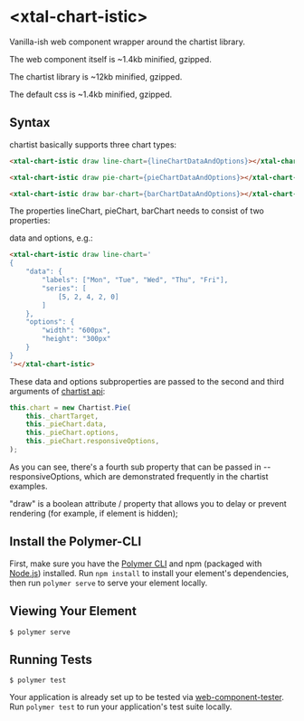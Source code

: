 # \<xtal-chart-istic\>

Vanilla-ish web component wrapper around the chartist library.

The web component itself is ~1.4kb minified, gzipped.

The chartist library is ~12kb minified, gzipped.

The default css is ~1.4kb minified, gzipped.

## Syntax

chartist basically supports three chart types:

```html
<xtal-chart-istic draw line-chart={lineChartDataAndOptions}></xtal-chart-istic>

<xtal-chart-istic draw pie-chart={pieChartDataAndOptions}></xtal-chart-istic>

<xtal-chart-istic draw bar-chart={barChartDataAndOptions}></xtal-chart-istic>
```

The properties lineChart, pieChart, barChart needs to consist of two properties:

data and options, e.g.:

```html
<xtal-chart-istic draw line-chart='
{
    "data": {
        "labels": ["Mon", "Tue", "Wed", "Thu", "Fri"],
        "series": [
            [5, 2, 4, 2, 0]
        ]
    },
    "options": {
        "width": "600px",
        "height": "300px"
    }
}
'></xtal-chart-istic>
```

These data and options subproperties are passed to the second and third arguments of [chartist api](https://gionkunz.github.io/chartist-js/getting-started.html):

```JavaScript
this.chart = new Chartist.Pie(
    this._chartTarget,
    this._pieChart.data,
    this._pieChart.options,
    this._pieChart.responsiveOptions,
);
```

As you can see, there's a fourth sub property that can be passed in -- responsiveOptions, which are demonstrated frequently in the chartist examples.



"draw" is a boolean attribute / property that allows you to delay or prevent rendering (for example, if element is hidden); 

<!--
```
<custom-element-demo>
  <template>
    <div class="vertical-section-container centered">
        <script src="https://unpkg.com/@webcomponents/webcomponentsjs@2.0.3/webcomponents-loader.js"></script>
        <script type="module" src="https://unpkg.com/xtal-chart-istic@0.0.2/xtal-chart-istic.iife.js"></script>
      <h3>Basic xtal-chart-istic demo</h3>
       <xtal-chart-istic draw line-chart='
       {
         "data": {
           "labels": ["Mon", "Tue", "Wed", "Thu", "Fri"],
           "series": [
             [5, 2, 4, 2, 0]
           ]
         },
         "options": {
           "width": "600px",
           "height": "300px"
         }
       }
       '></xtal-chart-istic>

       <xtal-chart-istic draw pie-chart='
       {
        "data": {
          "series": [20, 10, 30, 40]
        },
        "options": {
          "donut": true,
          "donutWidth": 20,
          "startAngle": 270,
          "total": 200
        }
      }
       '></xtal-chart-istic>
       
       <xtal-chart-istic draw bar-chart='
       {
        "data": {
          "labels": [1, 2, 3, 4],
          "series": [[100, 120, 180, 200]]
        }
      }
       '></xtal-chart-istic>
    </div>
    </template>
</custom-element-demo>
```
-->

## Install the Polymer-CLI

First, make sure you have the [Polymer CLI](https://www.npmjs.com/package/polymer-cli) and npm (packaged with [Node.js](https://nodejs.org)) installed. Run `npm install` to install your element's dependencies, then run `polymer serve` to serve your element locally.

## Viewing Your Element

```
$ polymer serve
```

## Running Tests

```
$ polymer test
```

Your application is already set up to be tested via [web-component-tester](https://github.com/Polymer/web-component-tester). Run `polymer test` to run your application's test suite locally.

